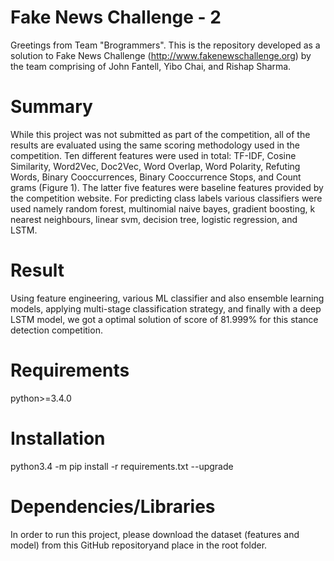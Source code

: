 # Fake News Challenge - 2

Greetings from Team "Brogrammers". This is the repository developed as a solution to Fake News Challenge (http://www.fakenewschallenge.org) by the team comprising of John Fantell, Yibo Chai, and Rishap Sharma. 

# Summary

While this project was not submitted as part of the competition, all of the results are evaluated using the same scoring methodology used in the competition. 
Ten different features were used in total: TF-IDF, Cosine Similarity, Word2Vec, Doc2Vec, Word Overlap, Word Polarity, Refuting Words, Binary Cooccurrences, Binary Cooccurrence Stops, and Count grams (Figure 1). The latter five features were baseline features provided by the competition website. For predicting class labels various classifiers were used namely random forest, multinomial naive bayes, gradient boosting, k nearest neighbours, linear svm, decision tree, logistic regression, and LSTM.


# Result

Using feature engineering, various ML classifier and also ensemble learning models, applying multi-stage classification strategy, and finally with a deep LSTM model, we got a optimal solution of score of 81.999% for this stance detection competition.


# Requirements
python>=3.4.0


# Installation
python3.4 -m pip install -r requirements.txt --upgrade


# Dependencies/Libraries

In order to run this project, please download the dataset (features and model) from this GitHub repositoryand place in the root folder.
